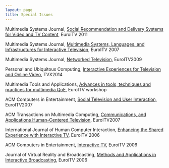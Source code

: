 ```yaml
---
layout: page
title: Special Issues
---
```


Multimedia Systems Journal, [Social Recommendation and Delivery Systems for Video and TV Content](http://link.springer.com/article/10.1007/s00530-013-0345-x), EuroiTV 2011

Multimedia Systems Journal,	[Multimedia Systems, Languages, and Infrastructures for Interactive Television](http://link.springer.com/journal/530/14/2/), EuroITV 2007

Multimedia Systems Journal,	[Networked Television](http://link.springer.com/journal/530/17/1/page/1), EuroITV2009

Personal and Ubiquitous Computing, [Interactive Experiences for Television and Online Video](http://pucitvandvideoexperiences.wordpress.com), TVX2014

Multimedia Tools and Applications, [Advances in tools, techniques and practices for multimedia QoE](http://link.springer.com/article/10.1007%2Fs11042-014-2203-z), EuroITV workshop

ACM Computers in Entertainment, [Social Television and User Interaction](http://dl.acm.org/citation.cfm?doid=1350843.1350847), EuroITV2007

ACM Transactions on Multimedia Computing, [Communications, and Applications Human-Centered Television](http://dl.acm.org/citation.cfm?id=1412196&picked=prox&CFID=424629405&CFTOKEN=37349639), EuroITV2007

International Journal of Human Computer Interaction, [Enhancing the Shared Experience with Interactive TV](http://www.tandfonline.com/toc/hihc20/24/2#.VBa2-aOuQ5c), EuroiTV 2006

ACM Computers in Entertainment, [Interactive TV](http://dl.acm.org/citation.cfm?id=1279540&picked=prox&cfid=426430114&cftoken=73078372), EuroiTV 2006

Journal of Virtual Reality and Broadcasting, [Methods and Applications in Interactive Broadcasting](http://www.jvrb.org/past-issues/4.2007), EuroiTV 2006
